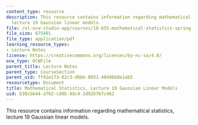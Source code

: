 ```yaml
---
content_type: resource
description: This resource contains information regarding mathematical statistics,
  lecture 19 Gaussian linear models.
file: /ol-ocw-studio-app/courses/18-655-mathematical-statistics-spring-2016/b36cbb44af02cddb9dc42d92b767c462_MIT18_655S16_LecNote19.pdf
file_size: 875491
file_type: application/pdf
learning_resource_types:
- Lecture Notes
license: https://creativecommons.org/licenses/by-nc-sa/4.0/
ocw_type: OCWFile
parent_title: Lecture Notes
parent_type: CourseSection
parent_uid: ff41e173-82c3-d8bb-8931-48496b8e1ab5
resourcetype: Document
title: Mathematical Statistics, Lecture 19 Gaussian Linear Models
uid: b36cbb44-af02-cddb-9dc4-2d92b767c462
---
```

This resource contains information regarding mathematical statistics, lecture 19 Gaussian linear models.